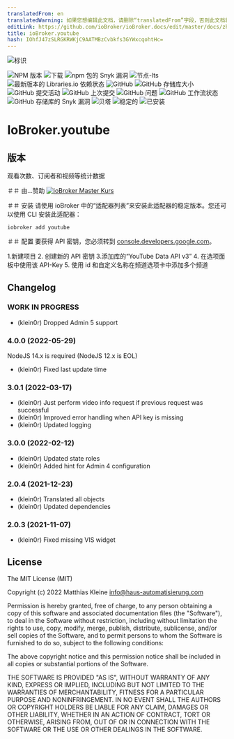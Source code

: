 ```yaml
---
translatedFrom: en
translatedWarning: 如果您想编辑此文档，请删除“translatedFrom”字段，否则此文档将再次自动翻译
editLink: https://github.com/ioBroker/ioBroker.docs/edit/master/docs/zh-cn/adapterref/iobroker.youtube/README.md
title: ioBroker.youtube
hash: IOhfJ47zSLRGKRWKjC9AATMBzCvbkfs3GYWxcqohtHc=
---
```

![标识](../../../en/adapterref/iobroker.youtube/admin/youtube.png)

![NPM 版本](https://img.shields.io/npm/v/iobroker.youtube?style=flat-square)
![下载](https://img.shields.io/npm/dm/iobroker.youtube?label=npm%20downloads&style=flat-square)
![npm 包的 Snyk 漏洞](https://img.shields.io/snyk/vulnerabilities/npm/iobroker.youtube?label=npm%20vulnerabilities&style=flat-square)
![节点-lts](https://img.shields.io/node/v-lts/iobroker.youtube?style=flat-square)
![最新版本的 Libraries.io 依赖状态](https://img.shields.io/librariesio/release/npm/iobroker.youtube?label=npm%20dependencies&style=flat-square)
![GitHub](https://img.shields.io/github/license/klein0r/iobroker.youtube?style=flat-square)
![GitHub 存储库大小](https://img.shields.io/github/repo-size/klein0r/iobroker.youtube?logo=github&style=flat-square)
![GitHub 提交活动](https://img.shields.io/github/commit-activity/m/klein0r/iobroker.youtube?logo=github&style=flat-square)
![GitHub 上次提交](https://img.shields.io/github/last-commit/klein0r/iobroker.youtube?logo=github&style=flat-square)
![GitHub 问题](https://img.shields.io/github/issues/klein0r/iobroker.youtube?logo=github&style=flat-square)
![GitHub 工作流状态](https://img.shields.io/github/workflow/status/klein0r/iobroker.youtube/Test%20and%20Release?label=Test%20and%20Release&logo=github&style=flat-square)
![GitHub 存储库的 Snyk 漏洞](https://img.shields.io/snyk/vulnerabilities/github/klein0r/iobroker.youtube?label=repo%20vulnerabilities&logo=github&style=flat-square)
![贝塔](https://img.shields.io/npm/v/iobroker.youtube.svg?color=red&label=beta)
![稳定的](http://iobroker.live/badges/youtube-stable.svg)
![已安装](http://iobroker.live/badges/youtube-installed.svg)

# IoBroker.youtube
## 版本
观看次数、订阅者和视频等统计数据

＃＃ 由...赞助
[![ioBroker Master Kurs](https://haus-automatisierung.com/images/ads/ioBroker-Kurs.png)](https://haus-automatisierung.com/iobroker-kurs/?refid=iobroker-youtube)

＃＃ 安装
请使用 ioBroker 中的“适配器列表”来安装此适配器的稳定版本。您还可以使用 CLI 安装此适配器：

```
iobroker add youtube
```

＃＃ 配置
要获得 API 密钥，您必须转到 [console.developers.google.com](https://console.developers.google.com/apis/dashboard)。

1.新建项目
2. 创建新的 API 密钥
3.添加库的“YouTube Data API v3”
4. 在选项面板中使用该 API-Key
5. 使用 id 和自定义名称在频道选项卡中添加多个频道

## Changelog

<!--
  Placeholder for the next version (at the beginning of the line):
  ### **WORK IN PROGRESS**
-->
### **WORK IN PROGRESS**

* (klein0r) Dropped Admin 5 support

### 4.0.0 (2022-05-29)

NodeJS 14.x is required (NodeJS 12.x is EOL)

* (klein0r) Fixed last update time

### 3.0.1 (2022-03-17)

* (klein0r) Just perform video info request if previous request was successful
* (klein0r) Improved error handling when API key is missing
* (klein0r) Updated logging

### 3.0.0 (2022-02-12)

* (klein0r) Updated state roles
* (klein0r) Added hint for Admin 4 configuration

### 2.0.4 (2021-12-23)

* (klein0r) Translated all objects
* (klein0r) Updated dependencies

### 2.0.3 (2021-11-07)

* (klein0r) Fixed missing VIS widget

## License

The MIT License (MIT)

Copyright (c) 2022 Matthias Kleine <info@haus-automatisierung.com>

Permission is hereby granted, free of charge, to any person obtaining a copy
of this software and associated documentation files (the "Software"), to deal
in the Software without restriction, including without limitation the rights
to use, copy, modify, merge, publish, distribute, sublicense, and/or sell
copies of the Software, and to permit persons to whom the Software is
furnished to do so, subject to the following conditions:

The above copyright notice and this permission notice shall be included in
all copies or substantial portions of the Software.

THE SOFTWARE IS PROVIDED "AS IS", WITHOUT WARRANTY OF ANY KIND, EXPRESS OR
IMPLIED, INCLUDING BUT NOT LIMITED TO THE WARRANTIES OF MERCHANTABILITY,
FITNESS FOR A PARTICULAR PURPOSE AND NONINFRINGEMENT. IN NO EVENT SHALL THE
AUTHORS OR COPYRIGHT HOLDERS BE LIABLE FOR ANY CLAIM, DAMAGES OR OTHER
LIABILITY, WHETHER IN AN ACTION OF CONTRACT, TORT OR OTHERWISE, ARISING FROM,
OUT OF OR IN CONNECTION WITH THE SOFTWARE OR THE USE OR OTHER DEALINGS IN
THE SOFTWARE.